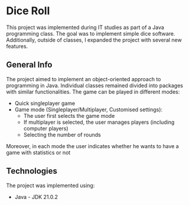 # Dice Roll
This project was implemented during IT studies as part of a Java programming class. The goal was to implement simple dice software. Additionally, outside of classes, I expanded the project with several new features.

## General Info
The project aimed to implement an object-oriented approach to programming in Java. Individual classes remained divided into packages with similar functionalities. The game can be played in different modes:
- Quick singleplayer game
- Game mode (Singleplayer/Multiplayer, Customised settings):
  - The user first selects the game mode
  - If multiplayer is selected, the user manages players (including computer players)
  - Selecting the number of rounds
  
Moreover, in each mode the user indicates whether he wants to have a game with statistics or not

## Technologies
The project was implemented using:
* Java - JDK 21.0.2
